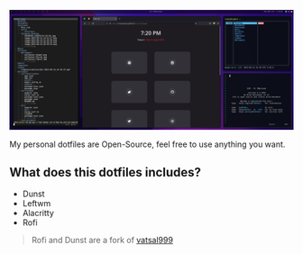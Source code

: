 ![](assets/../assets/header.png)

My personal dotfiles are Open-Source, feel free to use anything you want.

## What does this dotfiles includes?

- Dunst
- Leftwm
- Alacritty 
- Rofi

> Rofi and Dunst are a fork of [vatsal999](https://github.com/vatsal999/dotfiles)
